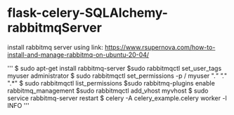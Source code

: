 # flask-celery-SQLAlchemy-rabbitmqServer

install rabbitmq server using link: 
https://www.rsupernova.com/how-to-install-and-manage-rabbitmq-on-ubuntu-20-04/

'''
$ sudo apt-get install rabbitmq-server
$sudo rabbitmqctl set_user_tags myuser administrator
$ sudo rabbitmqctl set_permissions -p / myuser ".*" ".*" ".*"
$ sudo rabbitmqctl list_permissions
$sudo rabbitmq-plugins enable rabbitmq_management
$sudo rabbitmqctl add_vhost myvhost
$ sudo service rabbitmq-server restart
$ celery -A celery_example.celery worker -l INFO
'''
